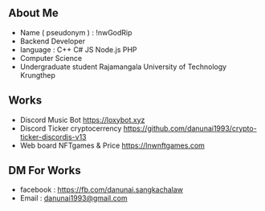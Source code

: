 


## About Me
- Name ( pseudonym ) : !nwGodRip
- Backend Developer 
- language : C++ C# JS Node.js PHP
- Computer Science
- Undergraduate student Rajamangala University of Technology Krungthep

## Works
- Discord Music Bot https://loxybot.xyz
- Discord Ticker cryptocerrency https://github.com/danunai1993/crypto-ticker-discordjs-v13
- Web board NFTgames & Price https://lnwnftgames.com

## DM For Works
- facebook : https://fb.com/danunai.sangkachalaw
- Email :  danunai1993@gmail.com
